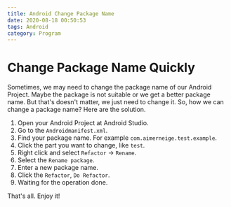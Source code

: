 ```yaml
---
title: Android Change Package Name
date: 2020-08-18 00:50:53
tags: Android
category: Program
---
```

# Change Package Name Quickly

Sometimes, we may need to change the package name of our Android Project. Maybe the package is not suitable or we get a better package name. But that's doesn't matter, we just need to change it. So, how we can change a package name? Here are the solution.

1. Open your Android Project at Android Studio.
2. Go to the `Androidmanifest.xml`.
3. Find your package name. For example `com.aimerneige.test.example`.
4. Click the part you want to change, like `test`.
5. Right click and select `Refactor` -> `Rename`.
6. Select the `Rename package`.
7. Enter a new package name.
8. Click the `Refactor`, `Do Refactor`.
9. Waiting for the operation done.

That's all. Enjoy it!
